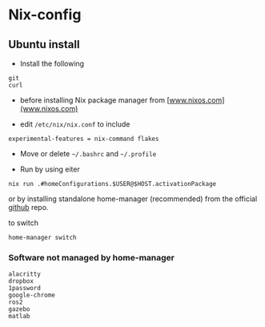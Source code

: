 # Nix-config

## Ubuntu install

- Install the following
```
git
curl
```

- before installing Nix package manager from [www.nixos.com](www.nixos.com)

- edit `/etc/nix/nix.conf` to include 
```
experimental-features = nix-command flakes
```
- Move or delete `~/.bashrc` and `~/.profile`

- Run by using eiter

```
nix run .#homeConfigurations.$USER@$HOST.activationPackage
```

or by installing standalone home-manager (recommended) from the official [github](https://github.com/nix-community/home-manager) repo.

to switch

```
home-manager switch
```
### Software not managed by home-manager
```
alacritty
dropbox
1password
google-chrome
ros2
gazebo
matlab
```
